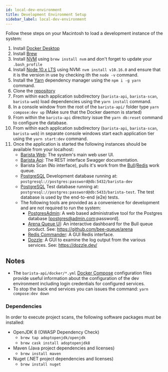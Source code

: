 ```yaml
---
id: local-dev-environment
title: Development Environment Setup
sidebar_label: local-dev-environment
---
```


Follow these steps on your Macintosh to load a development instance of the system:

1. Install [Docker Desktop](https://www.docker.com/products/docker-desktop)
1. Install [Brew](https://brew.sh/)
1. Install [NVM](https://github.com/nvm-sh/nvm) using `brew install nvm` and don't forget to update your `.bash_profile`
1. Install [Node 10.x LTS](https://nodejs.org) using NVM: `nvm install v10.16.0` and ensure that it is the version in use by checking ith the `node -v` command.
1. Install the [Yarn](https://yarnpkg.com/) dependency manager using the `npm i -g yarn` command.
1. Clone the [repository](https://github.com/Optum/barista.git)
1. From within each application subdirectory (`barista-api`, `barista-scan`, `barista-web`) load dependencies using the `yarn install` command.
1. In a console window from the root of the `barista-api/` folder type `yarn compose:dev up` (Make sure that the Docker daemon is started)
1. From within the `barista-api` directory issue the `yarn db:reset` command to configure the database.
1. From within each application subdirectory (`barista-api`, `barista-scan`, `barista-web`) in separate console windows start each application tier using the `yarn start:dev` command.
1. Once the application is started the following instances should be available from your localhost:
    * [Barista Web](http://localhost:4200): The system's main web user UI.
    * [Barista Api](http://localhost:3000/api/v1/api-docs): The REST interface Swagger documentation.
    * Barista Scan (No interface), pulls it's work from the [Bull](https://github.com/fwoelffel/nest-bull)/[Redis](https://redis.io/) work queue.
    * [PostgreSQL](https://www.postgresql.org/) Development database running at: `postgresql://postgres:password@db:5432/barista-dev`
    * [PostgreSQL](https://www.postgresql.org/) Test database running at: `postgresql://postgres:password@db:5433/barista-test`. The test database is used by the end-to-end (e2e) tests.
    * The following tools are provided as a convenience for development and are not required to run the system:
      * [PostgresAdmin](http://localhost:8081/): A web based administrative tool for the Postgres database [postgres@admin.com:password].
      * [Arena Queue UI](http://localhost:3000/arena): An interactive dashboard for the Bull queue product. See: https://github.com/bee-queue/arena
      * [Redis Commander](http://localhost:8082/): A GUI Redis interface.
      * [Dozzle](http://localhost:8080/): A GUI to examine the log output from the various services. See: https://dozzle.dev/

## Notes
* The `barista-api/docker/*.yml` [Docker Compose](https://docs.docker.com/compose/overview/) configuration files provide useful information about the configuration of the dev environment including login credentials for configured services.
* To stop the back end services you can issues the command: `yarn compose:dev down`

### Dependencies
In order to execute project scans, the following software packages must be installed:

* OpenJDK 8 (OWASP Dependency Check)
  * `brew tap adoptopenjdk/openjdk`
  * `brew cask install adoptopenjdk8`
* Maven (Java project dependencies and licenses)
  * `brew install maven`
* Nuget (.NET project dependencies and licenses)
  * `brew install nuget`
